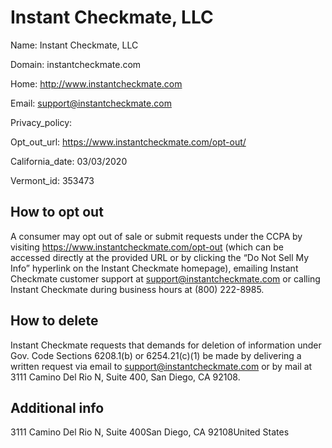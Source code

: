 
# Instant Checkmate, LLC

Name: Instant Checkmate, LLC

Domain: instantcheckmate.com

Home: http://www.instantcheckmate.com

Email: support@instantcheckmate.com

Privacy_policy: 

Opt_out_url: https://www.instantcheckmate.com/opt-out/

California_date: 03/03/2020

Vermont_id: 353473



## How to opt out

A consumer may opt out of sale or submit requests under the CCPA by visiting https://www.instantcheckmate.com/opt-out (which can be accessed directly at the provided URL or by clicking the “Do Not Sell My Info” hyperlink on the Instant Checkmate homepage), emailing Instant Checkmate customer support at support@instantcheckmate.com or calling Instant Checkmate during business hours at (800) 222-8985.

## How to delete

Instant Checkmate requests that demands for deletion of information under Gov. Code Sections 6208.1(b) or 6254.21(c)(1) be made by delivering a written request via email to support@instantcheckmate.com or by mail at 3111 Camino Del Rio N, Suite 400, San Diego, CA 92108.

## Additional info



3111 Camino Del Rio N, Suite 400San Diego, CA 92108United States

